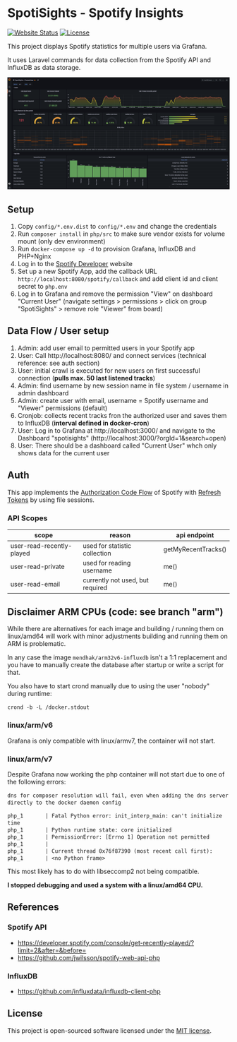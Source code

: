 # SpotiSights - Spotify Insights

[![Website Status](https://img.shields.io/website?url=https%3A%2F%2Fspotisights.mashb1t.de)](https://spotisights.mashb1t.de)
[![License](https://img.shields.io/github/license/mashb1t/spotisights)](https://github.com/mashb1t/spotisights/blob/master/LICENSE)

This project displays Spotify statistics for multiple users via Grafana.

It uses Laravel commands for data collection from the Spotify API and InfluxDB as data storage.

![](https://raw.githubusercontent.com/mashb1t/spotisights/master/images/spotisights-current-user.png)

## Setup

1. Copy ``config/*.env.dist`` to ``config/*.env`` and change the credentials
2. Run ``composer install`` in ``php/src`` to make sure vendor exists for volume mount (only dev environment)
3. Run ``docker-compose up -d`` to provision Grafana, InfluxDB and PHP+Nginx
4. Log in to the [Spotify Developer] website
5. Set up a new Spotify App, add the callback URL ``http://localhost:8080/spotify/callback`` and add client id and client secret to ``php.env``
6. Log in to Grafana and remove the permission "View" on dashboard "Current User" (navigate settings > permissions > click on group "SpotiSights" > remove role "Viewer" from board)

## Data Flow / User setup

1. Admin: add user email to permitted users in your Spotify app
2. User: Call http://localhost:8080/ and connect services (technical reference: see auth section)
3. User: initial crawl is executed for new users on first successful connection (**pulls max. 50 last listened tracks**)
4. Admin: find username by new session name in file system / username in admin dashboard 
5. Admin: create user with email, username = Spotify username and "Viewer" permissions (default)
6. Cronjob: collects recent tracks fron the authorized user and saves them to InfluxDB (**interval defined in docker-cron**)
7. User: Log in to Grafana at http://localhost:3000/ and navigate to the Dashboard "spotisights" (http://localhost:3000/?orgId=1&search=open)
8. User: There should be a dashboard called "Current User" whch only shows data for the current user

## Auth

This app implements the [Authorization Code Flow] of Spotify with [Refresh Tokens] by using file sessions.

### API Scopes

| scope                     | reason                           | api endpoint         |
|---------------------------|----------------------------------|----------------------|
| user-read-recently-played | used for statistic collection    | getMyRecentTracks()  |
| user-read-private         | used for reading username        | me()                 |
| user-read-email           | currently not used, but required | me()                 |


## Disclaimer ARM CPUs (code: see branch "arm")

While there are alternatives for each image and building / running them on linux/amd64 will work with minor adjustments
building and running them on ARM is problematic. 

In any case the image ``mendhak/arm32v6-influxdb`` isn't a 1:1 replacement and you have to manually create the database
after startup or write a script for that.

You also have to start crond manually due to using the user "nobody" during runtime:

    crond -b -L /docker.stdout

### linux/arm/v6

Grafana is only compatible with linux/armv7, the container will not start.

### linux/arm/v7

Despite Grafana now working the php container will not start due to one of the following errors:

```
dns for composer resolution will fail, even when adding the dns server directly to the docker daemon config
```

```
php_1       | Fatal Python error: init_interp_main: can't initialize time
php_1       | Python runtime state: core initialized
php_1       | PermissionError: [Errno 1] Operation not permitted
php_1       |
php_1       | Current thread 0x76f87390 (most recent call first):
php_1       | <no Python frame>
```

This most likely has to do with libseccomp2 not being compatible.

**I stopped debugging and used a system with a linux/amd64 CPU.**


## References

### Spotify API
- https://developer.spotify.com/console/get-recently-played/?limit=2&after=&before=
- https://github.com/jwilsson/spotify-web-api-php

### InfluxDB
- https://github.com/influxdata/influxdb-client-php

[Authorization Code Flow]: https://developer.spotify.com/documentation/general/guides/authorization/code-flow/
[Laravel Valet]: https://laravel.com/docs/master/valet
[Refresh Tokens]: https://github.com/jwilsson/spotify-web-api-php/blob/main/docs/examples/refreshing-access-tokens.md
[Spotify Developer]: https://developer.spotify.com/dashboard/

## License

This project is open-sourced software licensed under the [MIT license](https://opensource.org/licenses/MIT).
